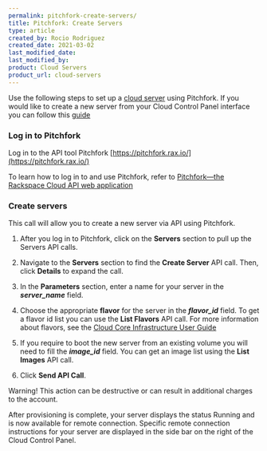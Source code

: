 ```yaml
---
permalink: pitchfork-create-servers/
title: Pitchfork: Create Servers
type: article
created_by: Rocio Rodriguez
created_date: 2021-03-02
last_modified_date: 
last_modified_by: 
product: Cloud Servers
product_url: cloud-servers
---
```


Use the following steps to set up a [cloud server](https://pitchfork.rax.io/) using Pitchfork. If you would like to create  a new server from your Cloud Control Panel interface you can follow this [guide](https://docs.rackspace.com/support/how-to/create-a-cloud-server)

### Log in to Pitchfork

Log in to the API tool Pitchfork [https://pitchfork.rax.io/](https://pitchfork.rax.io/)

To learn how to log in to and use Pitchfork, refer to [Pitchfork—the Rackspace Cloud API web application](https://docs.rackspace.com/support/how-to/pitchfork-the-rackspace-cloud-api-web-application)

### Create servers

This call will allow you to create a new server via API using Pitchfork.

1. After you log in to Pitchfork, click on the **Servers** section to pull up the Servers API calls.

2. Navigate to the **Servers** section to find the **Create Server** API call. Then, click **Details** to expand the call.

3. In the **Parameters** section, enter a name for your server in the ***server_name*** field.

4. Choose the appropriate **flavor** for the server in the ***flavor_id*** field.
To get a flavor id list you can use the **List Flavors** API call.
For more information about flavors, see the [ Cloud Core Infrastructure User Guide](https://docs.rackspace.com/docs/user-guides/infrastructure/cloud-config/compute/cloud-servers-product-concepts/flavor-class/#cloud-servers-flavor-class)

5. If you require to boot the new server from an existing volume you will need to fill the ***image_id*** field.
You can get an image list using the **List Images** API call.

6. Click **Send API Call**.

Warning! This action can be destructive or can result in additional charges to the account.

After provisioning is complete, your server displays the status Running and is now available for remote connection. Specific remote connection instructions for your server are displayed in the side bar on the right of the Cloud Control Panel.
